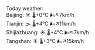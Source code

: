 Today weather:  
Beijing: ☀️ 🌡️+0°C 🌬️↖7km/h  
Tianjin: 🌫  🌡️+4°C 🌬️↗11km/h  
Shijiazhuang: ☀️ 🌡️+4°C 🌬️↖7km/h  
Tangshan: ☀️ 🌡️+3°C 🌬️↗15km/h  

